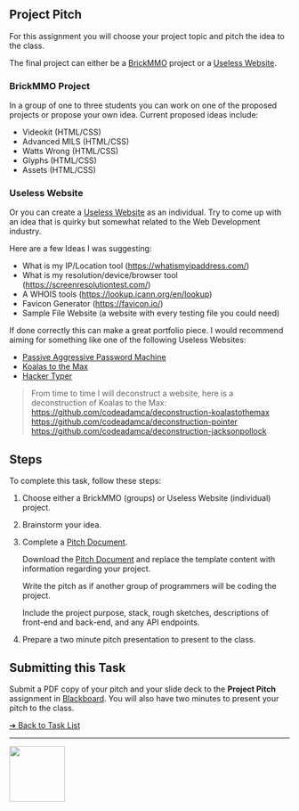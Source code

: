 <style>@import url("//readme.codeadam.ca/readme.css");</style>

## Project Pitch

For this assignment you will choose your project topic and pitch the idea to the class.

The final project can either be a [BrickMMO](https://brickmmo.com/) project or a [Useless Website](https://theuselessweb.com/).

### BrickMMO Project

In a group of one to three students you can work on one of the proposed projects or propose your own idea. Current proposed ideas include:

- Videokit (HTML/CSS)
- Advanced MILS (HTML/CSS)
- Watts Wrong (HTML/CSS)	
- Glyphs (HTML/CSS)
- Assets (HTML/CSS)

### Useless Website

Or you can create a [Useless Website](https://theuselessweb.com/) as an individual. Try to come up with an idea that is quirky but somewhat related to the Web Development industry.

Here are a few Ideas I was suggesting:

- What is my IP/Location tool (https://whatismyipaddress.com/)
- What is my resolution/device/browser tool (https://screenresolutiontest.com/)
- A WHOIS tools (https://lookup.icann.org/en/lookup)
- Favicon Generator (https://favicon.io/)
- Sample File Website (a website with every testing file you could need)

If done correctly this can make a great portfolio piece. I would recommend aiming for something like one of the following Useless Websites:

- [Passive Aggressive Password Machine](https://trypap.com/)
- [Koalas to the Max](https://www.koalastothemax.com/)
- [Hacker Typer](https://hackertyper.net/)

> From time to time I will deconstruct a website, here is a deconstruction of Koalas to the Max:  
> https://github.com/codeadamca/deconstruction-koalastothemax
> https://github.com/codeadamca/deconstruction-pointer
> https://github.com/codeadamca/deconstruction-jacksonpollock 

## Steps

To complete this task, follow these steps:

1. Choose either a BrickMMO (groups) or Useless Website (individual) project.
2. Brainstorm your idea.
3. Complete a [Pitch Document](documents/pitch-template.docx).

   Download the [Pitch Document](documents/pitch-template.docx) and replace the template content with information regarding your project.

   Write the pitch as if another group of programmers will be coding the project.

   Include the project purpose, stack, rough sketches, descriptions of front-end and back-end, and any API endpoints.

4. Prepare a two minute pitch presentation to present to the class.

## Submitting this Task

Submit a PDF copy of your pitch and your slide deck to the **Project Pitch** assignment in [Blackboard](https://learn.humber.ca/). You will also have two minutes to present your pitch to the class.

[&#10132; Back to Task List](/)

---

<a href="https://brickmmo.com">
<img src="https://brickmmo.com/images/brickmmo-logo-horizontal.jpg" width="100">
</a>
